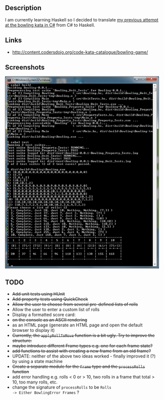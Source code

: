 ## Description

I am currently learning Haskell so I decided to translate [my previous attempt at the bowling kata in C#](https://github.com/taylorjg/BowlingKata) from C# to Haskell.

## Links

* http://content.codersdojo.org/code-kata-catalogue/bowling-game/

## Screenshots

![Screenshot](https://raw.githubusercontent.com/taylorjg/Bowling_Haskell/master/Images/Screenshot.png "Screenshot")

## TODO

* ~~Add unit tests using HUnit~~
* ~~Add property tests using QuickCheck~~
* ~~Allow the user to choose from several pre-defined lists of rolls~~
* Allow the user to enter a custom list of rolls
* Display a formatted score card:
 * ~~on the console as an ASCII rendering~~
 * as an HTML page (generate an HTML page and open the default browser to display it)
* ~~Currently, the <code>applyRollToMove</code> function is a bit ugly. Try to improve the structure:~~
 * ~~maybe introduce different Frame types e.g. one for each frame state?~~
 * ~~add functions to assist with creating a new frame from an old frame?~~
 * UPDATE: neither of the above two ideas worked - finally improved it (?) by using a state machine
* ~~Create a separate module for the <code>Frame</code> type and the <code>processRolls</code> function~~
* add error handling e.g. rolls < 0 or > 10, two rolls in a frame that total > 10, too many rolls, etc.
 * change the signature of <code>processRolls</code> to be <code>Rolls -> Either BowlingError Frames</code> ?
